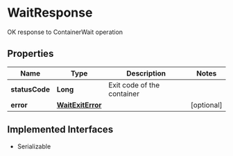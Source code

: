 

# WaitResponse

OK response to ContainerWait operation

## Properties

| Name | Type | Description | Notes |
|------------ | ------------- | ------------- | -------------|
|**statusCode** | **Long** | Exit code of the container |  |
|**error** | [**WaitExitError**](WaitExitError.md) |  |  [optional] |


## Implemented Interfaces

* Serializable


